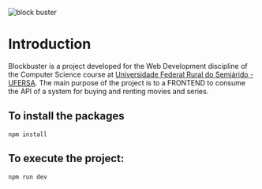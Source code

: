![block buster](https://user-images.githubusercontent.com/44126505/220794093-2592d051-0487-48c0-a4dd-8454638b4016.png)

# Introduction
Blockbuster is a project developed for the Web Development discipline of the Computer Science course at  [Universidade Federal Rural do Semiárido - UFERSA](https://cc.ufersa.edu.br/). The main purpose of the project is to a FRONTEND to consume the API of a system for buying and renting movies and series.

## To install the packages
```npm install```
## To execute the project:
```npm run dev```
